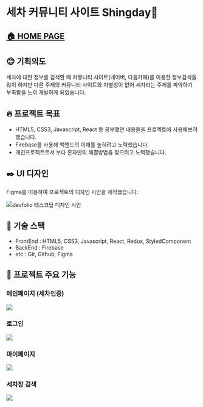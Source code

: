 # 세차 커뮤니티 사이트 Shingday:car:

## [🏠 HOME PAGE](https://donggukcarwash.web.app/)

## :blush: 기획의도

세차에 대한 정보를 검색할 때 커뮤니티 사이트(네이버, 다음카페)를 이용한 정보검색을 많이 하지만 다른 주제의 커뮤니티 사이트와 차별성이 없어 세차라는 주제를 파악하기 부족함을 느껴 개발하게 되었습니다.

## 🔥 프로젝트 목표

- HTML5, CSS3, Javascript, React 등 공부했던 내용들을 프로젝트에 사용해보려 했습니다.
- Firebase를 사용해 백엔드의 이해를 높히려고 노력했습니다.
- 개인프로젝트로서 보다 혼자만의 해결방법을 찾으려고 노력했습니다.

## :black_nib: UI 디자인

Figma를 이용하여 프로젝트의 디자인 시안을 제작했습니다.

![devfolio 테스크탑 디자인 시안](public/assets/carwash피그마.JPG)

## :memo: 기술 스택

- FrontEnd : HTML5, CSS3, Javascript, React, Redux, StyledComponent
- BackEnd : Firebase
- etc : Git, Github, Figma

## :blue_book: 프로젝트 주요 기능

### 메인페이지 (세차인증)

![](public/assets/carwash메인화면.png)

### 로그인

![](public/assets/carwash로그인.png)

### 마이페이지

![](public/assets/carwash마이페이지.png)

### 세차장 검색

![](public/assets/carwash세차장검색.png)
